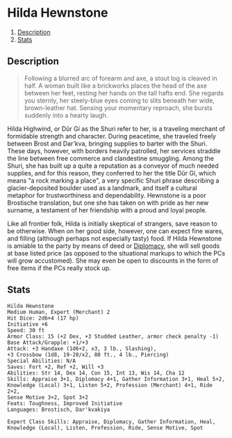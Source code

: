 # Hilda Hewnstone

1. [Description](#description)
2. [Stats](#stats)

## Description

> Following a blurred arc of forearm and axe, a stout log is cleaved in half. A woman built like a brickworks places the head of the axe between her feet, resting her hands on the tall hafts end. She regards you sternly, her steely-blue eyes coming to slits beneath her wide, brown-leather hat. Sensing your momentary reproach, she bursts suddenly into a hearty laugh.

Hilda Highwind, or Dǔr Gí as the Shuri refer to her, is a traveling merchant of formidable strength and character. During peacetime, she traveled freely between Brost and Dar'kva, bringing supplies to barter with the Shuri. These days, however, with borders heavily patrolled, her services straddle the line between free commerce and clandestine smuggling. Among the Shuri, she has built up a quite a reputation as a conveyor of much needed supplies, and for this reason, they conferred to her the title Dǔr Gí, which means "a rock marking a place", a very specific Shuri phrase describing a glacier-deposited boulder used as a landmark, and itself a cultural metaphor for trustworthiness and dependability. Hewnstone is a poor Brostische translation, but one she has taken on with pride as her new surname, a testament of her friendship with a proud and loyal people.

Like all frontier folk, Hilda is initially skeptical of strangers, save reason to be otherwise. When on her good side, however, one can expect fine wares, and filling (although perhaps not especially tasty) food. If Hilda Hewnstone is amiable to the party by means of deed or [Diplomacy](http://www.dandwiki.com/wiki/SRD:Diplomacy), she will sell goods at base listed price (as opposed to the situational markups to which the PCs will grow accustomed). She may even be open to discounts in the form of free items if the PCs really stock up.

## Stats

```
Hilda Hewnstone
Medium Human, Expert (Merchant) 2
Hit Dice: 2d6+4 (17 hp)
Initiative +6
Speed: 30 ft
Armor Class: 15 (+2 Dex, +3 Studded Leather, armor check penalty -1)
Base Attack/Grapple: +1/+3
Attack: +3 Handaxe (1d6+2, x3, 3 lb., Slashing),
+3 Crossbow (1d8, 19-20/x2, 80 ft., 4 lb., Piercing)
Special Abilities: N/A
Saves: Fort +2, Ref +2, Will +3
Abilities: Str 14, Dex 14, Con 15, Int 13, Wis 14, Cha 12
Skills: Appraise 3+1, Diplomacy 4+1, Gather Information 3+1, Heal 5+2,
Knowledge (Local) 3+1, Listen 5+2, Profession (Merchant) 4+1, Ride 2+2,
Sense Motive 3+2, Spot 3+2
Feats: Toughness, Improved Initiative
Languages: Brostisch, Dar'kvakiya

Expert Class Skills: Appraise, Diplomacy, Gather Information, Heal, 
Knowledge (Local), Listen, Profession, Ride, Sense Motive, Spot
```
